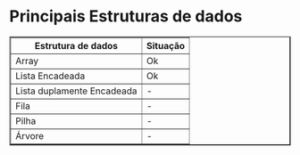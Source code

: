 <h1>Principais Estruturas de dados</h1>

<table border="2">
    <tr>
        <th>Estrutura de dados</th>
        <th>Situação</th>
    </tr>
    <tr>
        <td>Array</td>
        <td>Ok</td>
    </tr>
    <tr>
        <td>Lista Encadeada</td>
        <td>Ok</td>
    </tr>
    <tr>
        <td>Lista duplamente Encadeada</td>
        <td>-</td>
    </tr>
    <tr>
        <td>Fila</td>
        <td>-</td>
    </tr>
    <tr>
        <td>Pilha</td>
        <td>-</td>
    </tr>
    <tr>
        <td>Árvore</td>
        <td>-</td>
    </tr>
</table>
